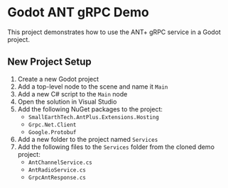# Godot ANT gRPC Demo
This project demonstrates how to use the ANT+ gRPC service in a Godot project.
## New Project Setup
1. Create a new Godot project
1. Add a top-level node to the scene and name it `Main`
1. Add a new C# script to the `Main` node
1. Open the solution in Visual Studio
1. Add the following NuGet packages to the project:
	- `SmallEarthTech.AntPlus.Extensions.Hosting`
	- `Grpc.Net.Client`
	- `Google.Protobuf`
1. Add a new folder to the project named `Services`
1. Add the following files to the `Services` folder from the cloned demo project:
	- `AntChannelService.cs`
	- `AntRadioService.cs`
	- `GrpcAntResponse.cs`

